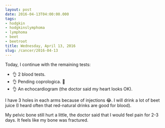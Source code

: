 ```yaml
---
layout: post
date: 2016-04-13T04:00:00.000
tags:
- hodgkin
- hodgkinslymphoma
- lymphoma
- beet
- beetroot
title: Wednesday, April 13, 2016
slug: /cancer/2016-04-13
---
```


Today, I continue with the remaining tests:

 - 👌 2 blood tests. 
 - 👌 Pending coprologica. 💩
 - 👌 An echocardiogram (the doctor said my heart looks OK).

I have 3 holes in each arms because of injections 😂. I will drink a lot of beet juice (I heard often that red-natural drinks are good for blood). 

My pelvic bone still hurt a little, the doctor said that I would feel pain for 2-3 days. It feels like my bone was fractured.